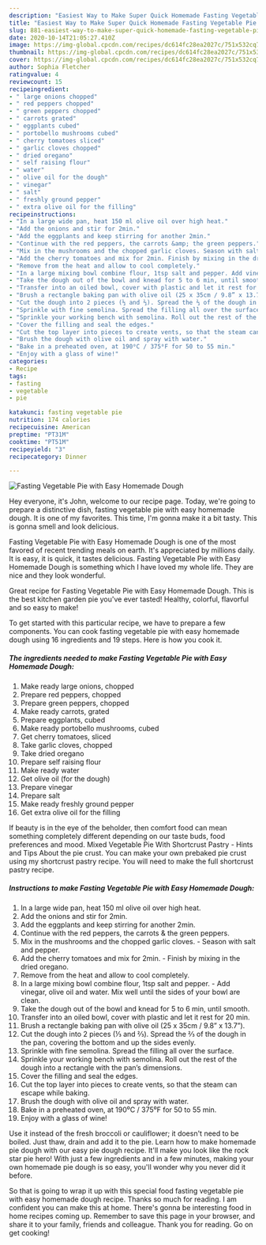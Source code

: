 ```yaml
---
description: "Easiest Way to Make Super Quick Homemade Fasting Vegetable Pie with Easy Homemade Dough"
title: "Easiest Way to Make Super Quick Homemade Fasting Vegetable Pie with Easy Homemade Dough"
slug: 881-easiest-way-to-make-super-quick-homemade-fasting-vegetable-pie-with-easy-homemade-dough
date: 2020-10-14T21:05:27.410Z
image: https://img-global.cpcdn.com/recipes/dc614fc28ea2027c/751x532cq70/fasting-vegetable-pie-with-easy-homemade-dough-recipe-main-photo.jpg
thumbnail: https://img-global.cpcdn.com/recipes/dc614fc28ea2027c/751x532cq70/fasting-vegetable-pie-with-easy-homemade-dough-recipe-main-photo.jpg
cover: https://img-global.cpcdn.com/recipes/dc614fc28ea2027c/751x532cq70/fasting-vegetable-pie-with-easy-homemade-dough-recipe-main-photo.jpg
author: Sophia Fletcher
ratingvalue: 4
reviewcount: 15
recipeingredient:
- " large onions chopped"
- " red peppers chopped"
- " green peppers chopped"
- " carrots grated"
- " eggplants cubed"
- " portobello mushrooms cubed"
- " cherry tomatoes sliced"
- " garlic cloves chopped"
- " dried oregano"
- " self raising flour"
- " water"
- " olive oil for the dough"
- " vinegar"
- " salt"
- " freshly ground pepper"
- " extra olive oil for the filling"
recipeinstructions:
- "In a large wide pan, heat 150 ml olive oil over high heat."
- "Add the onions and stir for 2min."
- "Add the eggplants and keep stirring for another 2min."
- "Continue with the red peppers, the carrots &amp; the green peppers."
- "Mix in the mushrooms and the chopped garlic cloves. Season with salt and pepper."
- "Add the cherry tomatoes and mix for 2min. Finish by mixing in the dried oregano."
- "Remove from the heat and allow to cool completely."
- "In a large mixing bowl combine flour, 1tsp salt and pepper. Add vinegar, olive oil and water. Mix well until the sides of your bowl are clean."
- "Take the dough out of the bowl and knead for 5 to 6 min, until smooth."
- "Transfer into an oiled bowl, cover with plastic and let it rest for 20 min."
- "Brush a rectangle baking pan with olive oil (25 x 35cm / 9.8” x 13.7”)."
- "Cut the dough into 2 pieces (⅓ and ⅔). Spread the ⅔ of the dough in the pan, covering the bottom and up the sides evenly."
- "Sprinkle with fine semolina. Spread the filling all over the surface."
- "Sprinkle your working bench with semolina. Roll out the rest of the dough into a rectangle with the pan’s dimensions."
- "Cover the filling and seal the edges."
- "Cut the top layer into pieces to create vents, so that the steam can escape while baking."
- "Brush the dough with olive oil and spray with water."
- "Bake in a preheated oven, at 190⁰C / 375⁰F for 50 to 55 min."
- "Enjoy with a glass of wine!"
categories:
- Recipe
tags:
- fasting
- vegetable
- pie

katakunci: fasting vegetable pie 
nutrition: 174 calories
recipecuisine: American
preptime: "PT31M"
cooktime: "PT51M"
recipeyield: "3"
recipecategory: Dinner

---
```



![Fasting Vegetable Pie with Easy Homemade Dough](https://img-global.cpcdn.com/recipes/dc614fc28ea2027c/751x532cq70/fasting-vegetable-pie-with-easy-homemade-dough-recipe-main-photo.jpg)

Hey everyone, it's John, welcome to our recipe page. Today, we're going to prepare a distinctive dish, fasting vegetable pie with easy homemade dough. It is one of my favorites. This time, I'm gonna make it a bit tasty. This is gonna smell and look delicious.

Fasting Vegetable Pie with Easy Homemade Dough is one of the most favored of recent trending meals on earth. It's appreciated by millions daily. It is easy, it is quick, it tastes delicious. Fasting Vegetable Pie with Easy Homemade Dough is something which I have loved my whole life. They are nice and they look wonderful.

Great recipe for Fasting Vegetable Pie with Easy Homemade Dough. This is the best kitchen garden pie you&#39;ve ever tasted! Healthy, colorful, flavorful and so easy to make!


To get started with this particular recipe, we have to prepare a few components. You can cook fasting vegetable pie with easy homemade dough using 16 ingredients and 19 steps. Here is how you cook it.

<!--inarticleads1-->

##### The ingredients needed to make Fasting Vegetable Pie with Easy Homemade Dough:

1. Make ready  large onions, chopped
1. Prepare  red peppers, chopped
1. Prepare  green peppers, chopped
1. Make ready  carrots, grated
1. Prepare  eggplants, cubed
1. Make ready  portobello mushrooms, cubed
1. Get  cherry tomatoes, sliced
1. Take  garlic cloves, chopped
1. Take  dried oregano
1. Prepare  self raising flour
1. Make ready  water
1. Get  olive oil (for the dough)
1. Prepare  vinegar
1. Prepare  salt
1. Make ready  freshly ground pepper
1. Get  extra olive oil for the filling


If beauty is in the eye of the beholder, then comfort food can mean something completely different depending on our taste buds, food preferences and mood. Mixed Vegetable Pie With Shortcrust Pastry - Hints and Tips About the pie crust. You can make your own prebaked pie crust using my shortcrust pastry recipe. You will need to make the full shortcrust pastry recipe. 

<!--inarticleads2-->

##### Instructions to make Fasting Vegetable Pie with Easy Homemade Dough:

1. In a large wide pan, heat 150 ml olive oil over high heat.
1. Add the onions and stir for 2min.
1. Add the eggplants and keep stirring for another 2min.
1. Continue with the red peppers, the carrots &amp; the green peppers.
1. Mix in the mushrooms and the chopped garlic cloves. - Season with salt and pepper.
1. Add the cherry tomatoes and mix for 2min. - Finish by mixing in the dried oregano.
1. Remove from the heat and allow to cool completely.
1. In a large mixing bowl combine flour, 1tsp salt and pepper. - Add vinegar, olive oil and water. Mix well until the sides of your bowl are clean.
1. Take the dough out of the bowl and knead for 5 to 6 min, until smooth.
1. Transfer into an oiled bowl, cover with plastic and let it rest for 20 min.
1. Brush a rectangle baking pan with olive oil (25 x 35cm / 9.8” x 13.7”).
1. Cut the dough into 2 pieces (⅓ and ⅔). Spread the ⅔ of the dough in the pan, covering the bottom and up the sides evenly.
1. Sprinkle with fine semolina. Spread the filling all over the surface.
1. Sprinkle your working bench with semolina. Roll out the rest of the dough into a rectangle with the pan’s dimensions.
1. Cover the filling and seal the edges.
1. Cut the top layer into pieces to create vents, so that the steam can escape while baking.
1. Brush the dough with olive oil and spray with water.
1. Bake in a preheated oven, at 190⁰C / 375⁰F for 50 to 55 min.
1. Enjoy with a glass of wine!


Use it instead of the fresh broccoli or cauliflower; it doesn&#39;t need to be boiled. Just thaw, drain and add it to the pie. Learn how to make homemade pie dough with our easy pie dough recipe. It&#39;ll make you look like the rock star pie hero! With just a few ingredients and in a few minutes, making your own homemade pie dough is so easy, you&#39;ll wonder why you never did it before. 

So that is going to wrap it up with this special food fasting vegetable pie with easy homemade dough recipe. Thanks so much for reading. I am confident you can make this at home. There's gonna be interesting food in home recipes coming up. Remember to save this page in your browser, and share it to your family, friends and colleague. Thank you for reading. Go on get cooking!
